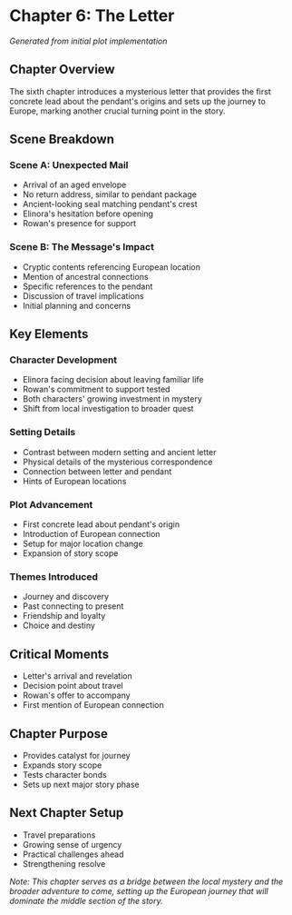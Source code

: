 # Chapter 6: The Letter
*Generated from initial plot implementation*

## Chapter Overview
The sixth chapter introduces a mysterious letter that provides the first concrete lead about the pendant's origins and sets up the journey to Europe, marking another crucial turning point in the story.

## Scene Breakdown

### Scene A: Unexpected Mail
- Arrival of an aged envelope
- No return address, similar to pendant package
- Ancient-looking seal matching pendant's crest
- Elinora's hesitation before opening
- Rowan's presence for support

### Scene B: The Message's Impact
- Cryptic contents referencing European location
- Mention of ancestral connections
- Specific references to the pendant
- Discussion of travel implications
- Initial planning and concerns

## Key Elements

### Character Development
- Elinora facing decision about leaving familiar life
- Rowan's commitment to support tested
- Both characters' growing investment in mystery
- Shift from local investigation to broader quest

### Setting Details
- Contrast between modern setting and ancient letter
- Physical details of the mysterious correspondence
- Connection between letter and pendant
- Hints of European locations

### Plot Advancement
- First concrete lead about pendant's origin
- Introduction of European connection
- Setup for major location change
- Expansion of story scope

### Themes Introduced
- Journey and discovery
- Past connecting to present
- Friendship and loyalty
- Choice and destiny

## Critical Moments
- Letter's arrival and revelation
- Decision point about travel
- Rowan's offer to accompany
- First mention of European connection

## Chapter Purpose
- Provides catalyst for journey
- Expands story scope
- Tests character bonds
- Sets up next major story phase

## Next Chapter Setup
- Travel preparations
- Growing sense of urgency
- Practical challenges ahead
- Strengthening resolve

*Note: This chapter serves as a bridge between the local mystery and the broader adventure to come, setting up the European journey that will dominate the middle section of the story.*
